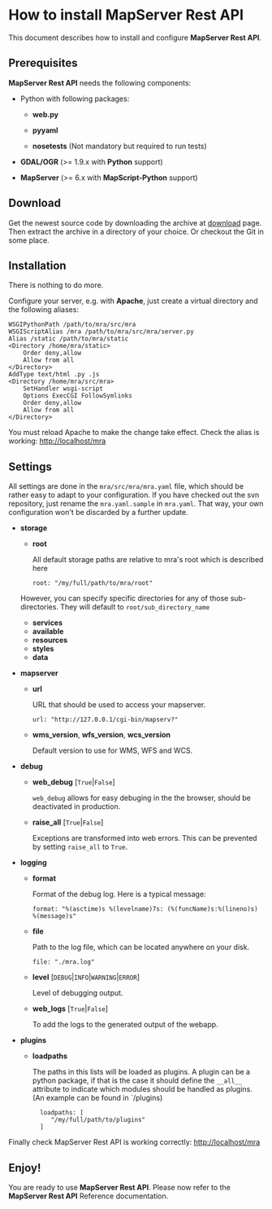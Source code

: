 # How to install MapServer Rest API

This document describes how to install and configure **MapServer Rest API**.

## Prerequisites

**MapServer Rest API** needs the following components:

* Python with following packages:

	* **web.py**

	* **pyyaml**

	* **nosetests** (Not mandatory but required to run tests)

* **GDAL/OGR** (>= 1.9.x with **Python** support)

* **MapServer** (>= 6.x with **MapScript-Python** support)


## Download

Get the newest source code by downloading the archive at [download](https://github.com/neogeo-technologies/mra) page.
Then extract the archive in a directory of your choice.
Or checkout the Git in some place.

## Installation

There is nothing to do more.

Configure your server, e.g. with **Apache**, just create a virtual directory and the following aliases:

    WSGIPythonPath /path/to/mra/src/mra
    WSGIScriptAlias /mra /path/to/mra/src/mra/server.py
    Alias /static /path/to/mra/static
    <Directory /home/mra/static>
        Order deny,allow
        Allow from all
    </Directory>
    AddType text/html .py .js
    <Directory /home/mra/src/mra>
        SetHandler wsgi-script
        Options ExecCGI FollowSymlinks
        Order deny,allow
        Allow from all
    </Directory>

You must reload Apache to make the change take effect.
Check the alias is working: [http://localhost/mra](http://localhost/mra)


## Settings

All settings are done in the `mra/src/mra/mra.yaml` file, which should be rather easy to adapt to your configuration. 
If you have checked out the svn repository, just rename the `mra.yaml.sample` in `mra.yaml`. 
That way, your own configuration won't be discarded by a further update.

* **storage**

	* **root**

		All default storage paths are relative to mra's root which is described here

		`root: "/my/full/path/to/mra/root"`

	However, you can specify specific directories for any of those sub-directories. They will default to `root/sub_directory_name`

    * **services**
    * **available**
    * **resources**
	* **styles**
    * **data**

* **mapserver**

	* **url**

		URL that should be used to access your mapserver.

		`url: "http://127.0.0.1/cgi-bin/mapserv?"`

	* **wms\_version**, **wfs\_version**, **wcs\_version**

		Default version to use for WMS, WFS and WCS.

* **debug**

	* **web\_debug** [`True`|`False`]

		`web_debug` allows for easy debuging in the the browser, should be deactivated in production.

	* **raise\_all** [`True`|`False`]

		Exceptions are transformed into web errors. This can be prevented by setting `raise_all` to `True`.

* **logging**

	* **format**

		Format of the debug log. Here is a typical message:

		`format: "%(asctime)s %(levelname)7s: (%(funcName)s:%(lineno)s) %(message)s"`

	* **file**

		Path to the log file, which can be located anywhere on your disk.

		`file: "./mra.log"`

	* **level** [`DEBUG`|`INFO`|`WARNING`|`ERROR`]

		Level of debugging output.

	* **web\_logs** [`True`|`False`]
		
		To add the logs to the generated output of the webapp.

* **plugins**

	* **loadpaths**

		The paths in this lists will be loaded as plugins. 
		A plugin can be a python package, if that is the case it should define the `__all__` attribute to indicate which modules should be handled as plugins. (An example can be found in `/plugins)

		    loadpaths: [
			   "/my/full/path/to/plugins"
    		]

Finally check MapServer Rest API is working correctly: [http://localhost/mra](http://localhost/mra)

## Enjoy!

You are ready to use **MapServer Rest API**.
Please now refer to the **MapServer Rest API** Reference documentation.